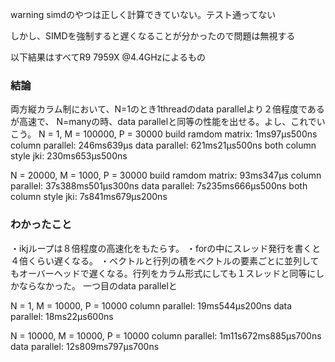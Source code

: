 warning 
simdのやつは正しく計算できていない。テスト通ってない

しかし、SIMDを強制すると遅くなることが分かったので問題は無視する

以下結果はすべてR9 7959X @4.4GHzによるもの

### 結論
両方縦カラム制において、N=1のとき1threadのdata parallelより２倍程度であるが高速で、
N=manyの時、data parallelと同等の性能を出せる。よし、これでいこう。
N = 1, M = 100000, P = 30000
build ramdom matrix: 1ms97µs500ns
column parallel: 246ms639µs
data parallel: 621ms21µs500ns
both column style jki: 230ms653µs500ns

N = 20000, M = 1000, P = 30000
build ramdom matrix: 93ms347µs
column parallel: 37s388ms501µs300ns
data parallel: 7s235ms666µs500ns
both column style jki: 7s841ms679µs200ns



### わかったこと
・ikjループは８倍程度の高速化をもたらす。
・forの中にスレッド発行を書くと４倍くらい遅くなる。
・ベクトルと行列の積をベクトルの要素ごとに並列してもオーバーヘッドで遅くなる。行列をカラム形式にしても１スレッドと同等にしかならなかった。
一つ目のdata parallelと

N = 1, M = 10000, P = 10000
column parallel: 19ms544µs200ns
data parallel: 18ms22µs600ns

N = 10000, M = 10000, P = 10000
column parallel: 1m11s672ms885µs700ns
data parallel: 12s809ms797µs700ns